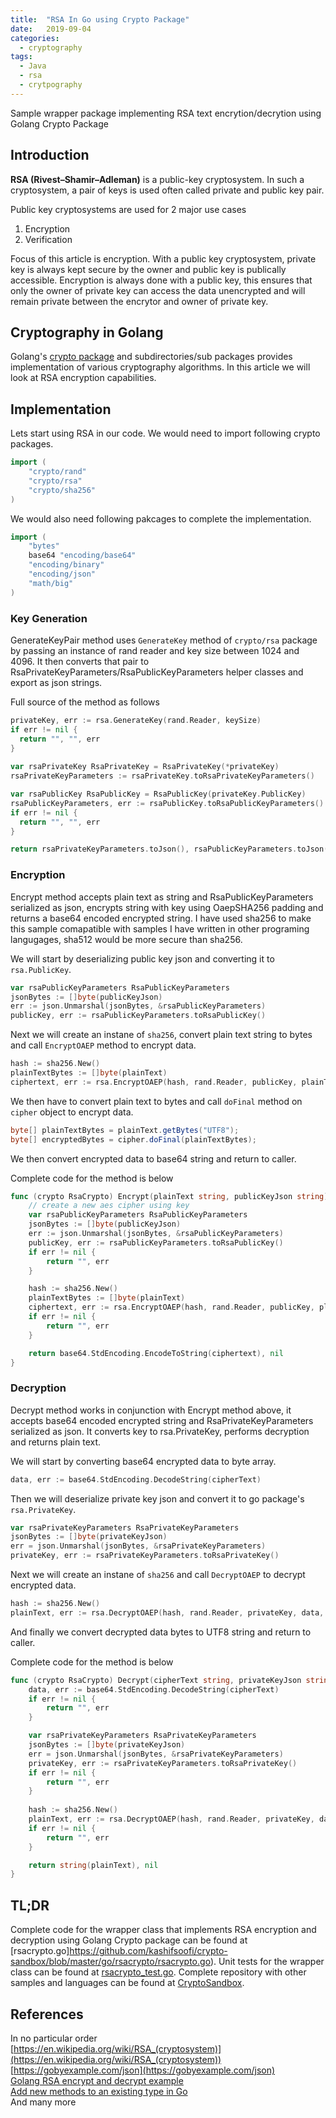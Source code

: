 ```yaml
---
title:  "RSA In Go using Crypto Package"
date:   2019-09-04
categories:
  - cryptography
tags:
  - Java
  - rsa
  - crytpography
---
```

Sample wrapper package implementing RSA text encrytion/decrytion using Golang Crypto Package

## Introduction
**RSA (Rivest–Shamir–Adleman)** is a public-key cryptosystem. In such a cryptosystem, a pair of keys is used often called private and public key pair.

Public key cryptosystems are used for 2 major use cases
1. Encryption
2. Verification

Focus of this article is encryption. With a public key cryptosystem, private key is always kept secure by the owner and public key is publically accessible. Encryption is always done with a public key, this ensures that only the owner of private key can access the data unencrypted and will remain private between the encrytor and owner of private key.

## Cryptography in Golang
Golang's [crypto package](https://golang.org/pkg/crypto/) and subdirectories/sub packages provides implementation of various cryptography algorithms. In this article we will look at RSA encryption capabilities.  

## Implementation
Lets start using RSA in our code. We would need to import following crypto packages.
```go
import (
	"crypto/rand"
	"crypto/rsa"
	"crypto/sha256"
)
```

We would also need following pakcages to complete the implementation.
```go
import (
	"bytes"
	base64 "encoding/base64"
	"encoding/binary"
	"encoding/json"
	"math/big"
)
```

### Key Generation
GenerateKeyPair method uses `GenerateKey` method of `crypto/rsa` package by passing an instance of rand reader and key size between 1024 and 4096. It then converts that pair to RsaPrivateKeyParameters/RsaPublicKeyParameters helper classes and export as json strings.  

Full source of the method as follows  
```go
privateKey, err := rsa.GenerateKey(rand.Reader, keySize)
if err != nil {
  return "", "", err
}
  
var rsaPrivateKey RsaPrivateKey = RsaPrivateKey(*privateKey)
rsaPrivateKeyParameters := rsaPrivateKey.toRsaPrivateKeyParameters()

var rsaPublicKey RsaPublicKey = RsaPublicKey(privateKey.PublicKey)
rsaPublicKeyParameters, err := rsaPublicKey.toRsaPublicKeyParameters()
if err != nil {
  return "", "", err
}

return rsaPrivateKeyParameters.toJson(), rsaPublicKeyParameters.toJson(), nil
```

### Encryption
Encrypt method accepts plain text as string and RsaPublicKeyParameters serialized as json, encrypts string with key using OaepSHA256 padding and returns a base64 encoded encrypted string. I have used sha256 to make this sample comapatible with samples I have written in other programing langugages, sha512 would be more secure than sha256.  

We will start by deserializing public key json and converting it to `rsa.PublicKey`.  
```go
var rsaPublicKeyParameters RsaPublicKeyParameters
jsonBytes := []byte(publicKeyJson)
err := json.Unmarshal(jsonBytes, &rsaPublicKeyParameters)
publicKey, err := rsaPublicKeyParameters.toRsaPublicKey()
```
Next we will create an instane of `sha256`, convert plain text string to bytes and call `EncryptOAEP` method to encrypt data.  
```go
hash := sha256.New()
plainTextBytes := []byte(plainText)
ciphertext, err := rsa.EncryptOAEP(hash, rand.Reader, publicKey, plainTextBytes, nil)
```
We then have to convert plain text to bytes and call `doFinal` method on `cipher` object to encrypt data.
```java
byte[] plainTextBytes = plainText.getBytes("UTF8");
byte[] encryptedBytes = cipher.doFinal(plainTextBytes);
```
We then convert encrypted data to base64 string and return to caller.  

Complete code for the method is below
```go
func (crypto RsaCrypto) Encrypt(plainText string, publicKeyJson string) (string, error) {
	// create a new aes cipher using key
	var rsaPublicKeyParameters RsaPublicKeyParameters
	jsonBytes := []byte(publicKeyJson)
	err := json.Unmarshal(jsonBytes, &rsaPublicKeyParameters)
	publicKey, err := rsaPublicKeyParameters.toRsaPublicKey()
	if err != nil {
		return "", err
	}

	hash := sha256.New()
	plainTextBytes := []byte(plainText)
	ciphertext, err := rsa.EncryptOAEP(hash, rand.Reader, publicKey, plainTextBytes, nil)
	if err != nil {
		return "", err
	}

	return base64.StdEncoding.EncodeToString(ciphertext), nil
}
```

### Decryption
Decrypt method works in conjunction with Encrypt method above, it accepts base64 encoded encrypted string and RsaPrivateKeyParameters serialized as json. It converts key to rsa.PrivateKey, performs decryption and returns plain text.  

We will start by converting base64 encrypted data to byte array.  
```go
data, err := base64.StdEncoding.DecodeString(cipherText)
```

Then we will deserialize private key json and convert it to go package's `rsa.PrivateKey`.  
```go
var rsaPrivateKeyParameters RsaPrivateKeyParameters
jsonBytes := []byte(privateKeyJson)
err = json.Unmarshal(jsonBytes, &rsaPrivateKeyParameters)
privateKey, err := rsaPrivateKeyParameters.toRsaPrivateKey()
```
Next we will create an instane of `sha256` and call `DecryptOAEP` to decrypt encrypted data.  
```go
hash := sha256.New()
plainText, err := rsa.DecryptOAEP(hash, rand.Reader, privateKey, data, nil)
```
And finally we convert decrypted data bytes to UTF8 string and return to caller.  

Complete code for the method is below  
```go
func (crypto RsaCrypto) Decrypt(cipherText string, privateKeyJson string, provider string) (string, error) {
	data, err := base64.StdEncoding.DecodeString(cipherText)
	if err != nil {
		return "", err
	}

	var rsaPrivateKeyParameters RsaPrivateKeyParameters
	jsonBytes := []byte(privateKeyJson)
	err = json.Unmarshal(jsonBytes, &rsaPrivateKeyParameters)
	privateKey, err := rsaPrivateKeyParameters.toRsaPrivateKey()
	if err != nil {
		return "", err
	}
	
	hash := sha256.New()
	plainText, err := rsa.DecryptOAEP(hash, rand.Reader, privateKey, data, nil)
	if err != nil {
		return "", err
	}

	return string(plainText), nil
}
```

## TL;DR
Complete code for the wrapper class that implements RSA encryption and decryption using Golang Crypto package can be found at [rsacrypto.go]https://github.com/kashifsoofi/crypto-sandbox/blob/master/go/rsacrypto/rsacrypto.go). Unit tests for the wrapper class can be found at [rsacrypto_test.go](https://github.com/kashifsoofi/crypto-sandbox/blob/master/go/rsacrypto/rsacrypto_test.go). Complete repository with other samples and languages can be found at [CryptoSandbox](https://github.com/kashifsoofi/crypto-sandbox).

## References
In no particular order  
[https://en.wikipedia.org/wiki/RSA_(cryptosystem)](https://en.wikipedia.org/wiki/RSA_(cryptosystem))  
[https://gobyexample.com/json](https://gobyexample.com/json)  
[Golang RSA encrypt and decrypt example](https://gist.github.com/miguelmota/3ea9286bd1d3c2a985b67cac4ba2130a)  
[Add new methods to an existing type in Go](https://stackoverflow.com/a/28800807/2524922)  
And many more
